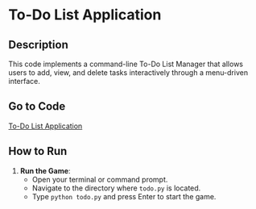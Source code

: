 # To-Do List Application

## Description
This code implements a command-line To-Do List Manager that allows users to add, view, and delete tasks interactively through a menu-driven interface.

## Go to Code
[To-Do List Application](todo.py)

## How to Run
1. **Run the Game**:
   - Open your terminal or command prompt.
   - Navigate to the directory where `todo.py` is located.
   - Type `python todo.py` and press Enter to start the game.

